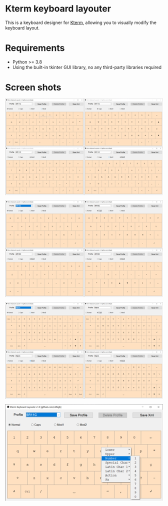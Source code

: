 # Kterm keyboard layouter
This is a keyboard designer for [Kterm](https://github.com/bfabiszewski/kterm), allowing you to visually modify the keyboard layout.

# Requirements
* Python >= 3.8
* Using the built-in tkinter GUI library, no any third-party libraries required

# Screen shots
![5R11C](screenshot/5R11C.png)

![4R10C](screenshot/4R10C.png)

![kterm](screenshot/kterm.png)

![changing](screenshot/changing.png)

